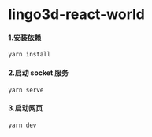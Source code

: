 # lingo3d-react-world

#### 1.安装依赖

```
yarn install
```

#### 2.启动 socket 服务

```
yarn serve
```

#### 3.启动网页

```
yarn dev
```
